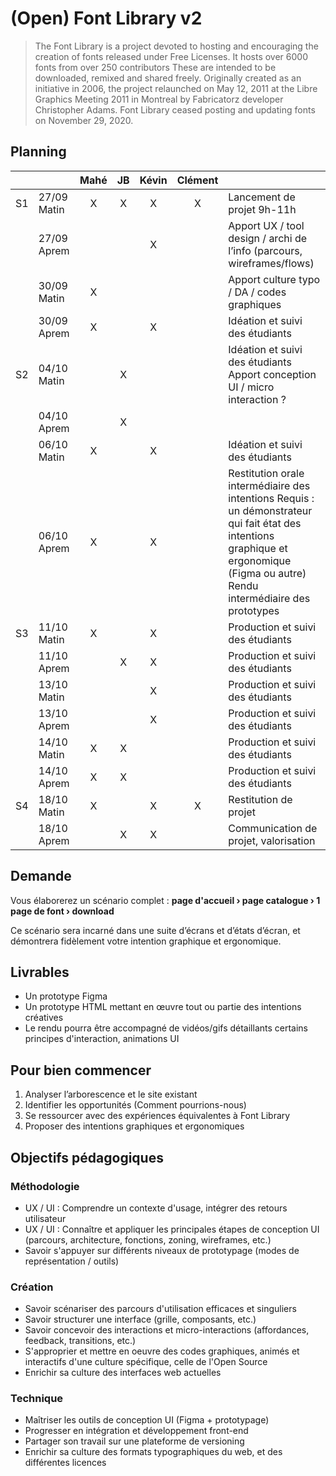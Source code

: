 # (Open) Font Library v2

> The Font Library is a project devoted to hosting and encouraging the creation of fonts released under Free Licenses. It hosts over 6000 fonts from over 250 contributors These are intended to be downloaded, remixed and shared freely. Originally created as an initiative in 2006, the project relaunched on May 12, 2011 at the Libre Graphics Meeting 2011 in Montreal by Fabricatorz developer Christopher Adams.
> Font Library ceased posting and updating fonts on November 29, 2020.

## Planning
|    |             | Mahé | JB | Kévin | Clément |                                                                                                                                                                                    |
|----|-------------|:----:|:--:|:-----:|:-------:|------------------------------------------------------------------------------------------------------------------------------------------------------------------------------------|
| S1 | 27/09 Matin |   X  |  X |   X   |    X    | Lancement de projet 9h-11h                                                                                                                                                         |
|    | 27/09 Aprem |      |    |   X   |         | Apport UX / tool design / archi de l’info (parcours, wireframes/flows)                                                                                                             |
|    | 30/09 Matin |   X  |    |       |         | Apport culture typo / DA / codes graphiques                                                                                                                                        |
|    | 30/09 Aprem |   X  |    |   X   |         | Idéation et suivi des étudiants                                                                                                                                                    |
| S2 | 04/10 Matin |      |  X |       |         | Idéation et suivi des étudiants Apport conception UI / micro interaction ?                                                                                                         |
|    | 04/10 Aprem |      |  X |       |         |                                                                                                                                                                                    |
|    | 06/10 Matin |   X  |    |   X   |         | Idéation et suivi des étudiants                                                                                                                                                    |
|    | 06/10 Aprem |   X  |    |   X   |         | Restitution orale intermédiaire des intentions Requis : un démonstrateur qui fait état des intentions graphique et ergonomique (Figma ou autre) Rendu intermédiaire des prototypes |
| S3 | 11/10 Matin |   X  |    |   X   |         | Production et suivi des étudiants                                                                                                                                                  |
|    | 11/10 Aprem |      |  X |   X   |         | Production et suivi des étudiants                                                                                                                                                  |
|    | 13/10 Matin |      |    |   X   |         | Production et suivi des étudiants                                                                                                                                                  |
|    | 13/10 Aprem |      |    |   X   |         | Production et suivi des étudiants                                                                                                                                                  |
|    | 14/10 Matin |   X  |  X |       |         | Production et suivi des étudiants                                                                                                                                                  |
|    | 14/10 Aprem |   X  |  X |       |         | Production et suivi des étudiants                                                                                                                                                  |
| S4 | 18/10 Matin |   X  |    |   X   |    X    | Restitution de projet                                                                                                                                                              |
|    | 18/10 Aprem |      |  X |   X   |         | Communication de projet, valorisation                                                                                                                                              |



## Demande
Vous élaborerez un scénario complet :
**page d'accueil › page catalogue › 1 page de font › download**

Ce scénario sera incarné dans une suite d’écrans et d’états d’écran, et démontrera fidèlement votre intention graphique et ergonomique.



## Livrables
- Un prototype Figma
- Un prototype HTML mettant en œuvre tout ou partie des intentions créatives
- Le rendu pourra être accompagné de vidéos/gifs détaillants certains principes d'interaction, animations UI



## Pour bien commencer
1. Analyser l’arborescence et le site existant
2. Identifier les opportunités (Comment pourrions-nous)
3. Se ressourcer avec des expériences équivalentes à Font Library
4. Proposer des intentions graphiques et ergonomiques



## Objectifs pédagogiques
### Méthodologie
- UX / UI : Comprendre un contexte d'usage, intégrer des retours utilisateur
- UX / UI : Connaître et appliquer les principales étapes de conception UI (parcours, architecture, fonctions, zoning, wireframes, etc.)
- Savoir s'appuyer sur différents niveaux de prototypage (modes de représentation / outils)
### Création
- Savoir scénariser des parcours d'utilisation efficaces et singuliers
- Savoir structurer une interface (grille, composants, etc.)
- Savoir concevoir des interactions et micro-interactions (affordances, feedback, transitions, etc.)
- S'approprier et mettre en oeuvre des codes graphiques, animés et interactifs d'une culture spécifique, celle de l'Open Source
- Enrichir sa culture des interfaces web actuelles
### Technique
- Maîtriser les outils de conception UI (Figma + prototypage)
- Progresser en intégration et développement front-end
- Partager son travail sur une plateforme de versioning
- Enrichir sa culture des formats typographiques du web, et des différentes licences
